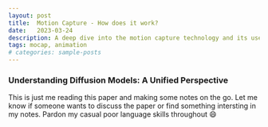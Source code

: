 ```yaml
---
layout: post
title:  Motion Capture - How does it work?
date:   2023-03-24
description: A deep dive into the motion capture technology and its use in animation & graphics pipeline
tags: mocap, animation
# categories: sample-posts
---
```

### Understanding Diffusion Models: A Unified Perspective



<!-- **Original Paper:** 
[![Read the OG paper](https://arxiv.org/abs/2208.11970) -->
  
<!-- **Authors:**
Calvin Luo -->

This is just me reading this paper and making some notes on the go. Let me know if someone wants to discuss the paper or find something intersting in my notes. Pardon my casual poor language skills throughout 😄
